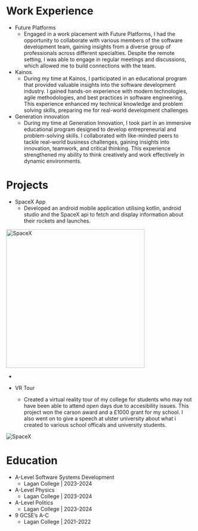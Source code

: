 # Work Experience
- Future Platforms
  - Engaged in a work placement with Future Platforms, I had the
    opportunity to collaborate with various members of the software
    development team, gaining insights from a diverse group of
    professionals across different specialties. Despite the remote setting,
    I was able to engage in regular meetings and discussions, which
    allowed me to build connections with the team.
- Kainos
   - During my time at Kainos, I participated in an educational program that provided valuable insights into the software development industry. I gained hands-on 
   experience with modern technologies, agile methodologies, and best practices in software engineering. This experience enhanced my technical knowledge and problem 
   solving skills, preparing me for real-world development challenges
- Generation innovation
  - During my time at Generation Innovation, I took part in an immersive educational program designed to develop entrepreneurial and problem-solving skills. I collaborated with like-minded peers to tackle real-world business challenges, gaining insights into innovation, teamwork, and critical thinking. This experience strengthened my ability to think creatively and work effectively in dynamic environments.

# Projects
- SpaceX App
   - Developed an android mobile application utilising kotlin, android studio and the SpaceX api to fetch and display information about their rockets and launches.
<img padding="50" width="371" alt="SpaceX" src="https://github.com/user-attachments/assets/c5413991-efb8-4c72-a39e-2bae32fe66f1" />

-

- VR Tour
   - Created a virtual reality tour of my college for students who may not have been able to attend open days due to accesibility issues. This project won the carson award and a £1000 grant for my school. I         also went on to give a speech at ulster university about what i created to various school officals and university students.
<img padding="50" alt="SpaceX" src="https://github.com/user-attachments/assets/544b87ba-e562-4960-bf3c-e4711fe86ac6"/>


# Education
- A-Level Software Systems Development
  - Lagan College | 2023-2024
- A-Level Physics
  - Lagan College | 2023-2024
- A-Level Politics
  - Lagan College | 2023-2024
- 9 GCSE’s A-C
  - Lagan College | 2021-2022
      



